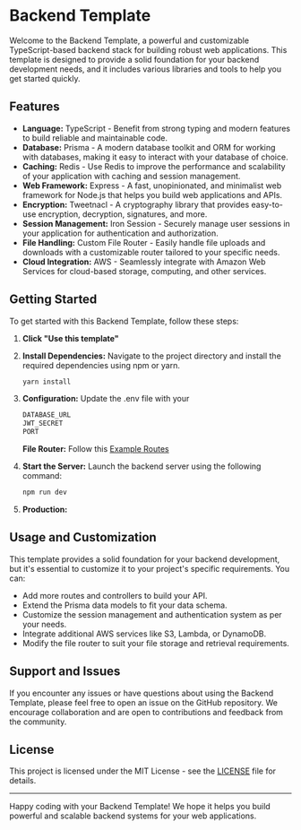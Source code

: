 # Backend Template

Welcome to the Backend Template, a powerful and customizable TypeScript-based backend stack for building robust web applications. This template is designed to provide a solid foundation for your backend development needs, and it includes various libraries and tools to help you get started quickly.

## Features

- **Language:** TypeScript - Benefit from strong typing and modern features to build reliable and maintainable code.
- **Database:** Prisma - A modern database toolkit and ORM for working with databases, making it easy to interact with your database of choice.
- **Caching:** Redis - Use Redis to improve the performance and scalability of your application with caching and session management.
- **Web Framework:** Express - A fast, unopinionated, and minimalist web framework for Node.js that helps you build web applications and APIs.
- **Encryption:** Tweetnacl - A cryptography library that provides easy-to-use encryption, decryption, signatures, and more.
- **Session Management:** Iron Session - Securely manage user sessions in your application for authentication and authorization.
- **File Handling:** Custom File Router - Easily handle file uploads and downloads with a customizable router tailored to your specific needs.
- **Cloud Integration:** AWS - Seamlessly integrate with Amazon Web Services for cloud-based storage, computing, and other services.

## Getting Started

To get started with this Backend Template, follow these steps:

1.  **Click "Use this template"**

2.  **Install Dependencies:** Navigate to the project directory and install the required dependencies using npm or yarn.

    ```bash
    yarn install
    ```

3.  **Configuration:** Update the .env file with your

    ```bash
    DATABASE_URL
    JWT_SECRET
    PORT
    ```

    **File Router:** Follow this
    [Example Routes](https://github.com/IsaacJuracich/backend-template/tree/main/src/routes/example)

4.  **Start the Server:** Launch the backend server using the following command:

    ```bash
    npm run dev
    ```

5.  **Production:**

## Usage and Customization

This template provides a solid foundation for your backend development, but it's essential to customize it to your project's specific requirements. You can:

- Add more routes and controllers to build your API.
- Extend the Prisma data models to fit your data schema.
- Customize the session management and authentication system as per your needs.
- Integrate additional AWS services like S3, Lambda, or DynamoDB.
- Modify the file router to suit your file storage and retrieval requirements.

## Support and Issues

If you encounter any issues or have questions about using the Backend Template, please feel free to open an issue on the GitHub repository. We encourage collaboration and are open to contributions and feedback from the community.

## License

This project is licensed under the MIT License - see the [LICENSE](LICENSE) file for details.

---

Happy coding with your Backend Template! We hope it helps you build powerful and scalable backend systems for your web applications.
